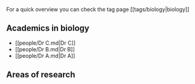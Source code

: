 For a quick overview you can check the tag page [[tags/biology|biology]]

## Academics in biology

<!-- QueryToSerialize: LIST FROM #biology -->
<!-- SerializedQuery: LIST FROM #biology -->
- [[people/Dr C.md|Dr C]]
- [[people/Dr B.md|Dr B]]
- [[people/Dr A.md|Dr A]]
<!-- SerializedQuery END -->
## Areas of research
